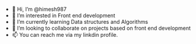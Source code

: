 - 👋 Hi, I’m @himesh987
- 👀 I’m interested in Front end development
- 🌱 I’m currently learning Data structures and Algorithms
- 💞️ I’m looking to collaborate on projects based on front end development
- 📫 You can reach me via my linkdin profile.

<!---
himesh987/himesh987 is a ✨ special ✨ repository because its `README.md` (this file) appears on your GitHub profile.
You can click the Preview link to take a look at your changes.
--->
